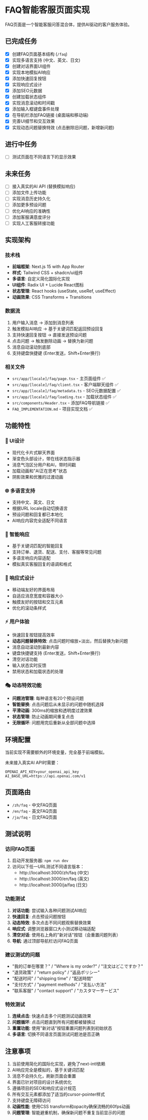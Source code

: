 # FAQ智能客服页面实现

FAQ页面是一个智能客服问答混合体，提供AI驱动的客户服务体验。

## 已完成任务

- [x] 创建FAQ页面基本结构 (`/faq`)
- [x] 实现多语言支持 (中文、英文、日文)
- [x] 创建对话界面UI组件
- [x] 实现本地模拟AI响应
- [x] 添加快速回复按钮
- [x] 实现响应式设计
- [x] 添加SEO元数据
- [x] 创建加载状态组件
- [x] 实现消息滚动和时间戳
- [x] 添加输入框键盘事件处理
- [x] 在导航栏添加FAQ链接 (桌面端和移动端)
- [x] 完善UI细节和交互效果
- [x] 实现动态问题替换特效 (点击删除旧问题，新增新问题)

## 进行中任务

- [ ] 测试页面在不同语言下的显示效果

## 未来任务

- [ ] 接入真实的AI API (替换模拟响应)
- [ ] 添加文件上传功能
- [ ] 实现消息历史持久化
- [ ] 添加更多预设问题
- [ ] 优化AI响应的准确性
- [ ] 添加客服满意度评分
- [ ] 实现人工客服转接功能

## 实现架构

### 技术栈
- **前端框架**: Next.js 15 with App Router
- **样式**: Tailwind CSS + shadcn/ui组件
- **多语言**: 自定义简化国际化实现
- **UI组件**: Radix UI + Lucide React图标
- **状态管理**: React hooks (useState, useRef, useEffect)
- **动画效果**: CSS Transforms + Transitions

### 数据流
1. 用户输入消息 → 添加到消息列表
2. 触发模拟AI响应 → 基于关键词匹配返回预设回复
3. 支持快速回复按钮 → 直接发送预设问题
4. 点击问题 → 触发删除动画 → 替换为新问题
5. 消息自动滚动到底部
6. 支持键盘快捷键 (Enter发送，Shift+Enter换行)

### 相关文件

- `src/app/[locale]/faq/page.tsx` - 主页面组件 ✅
- `src/app/[locale]/faq/client.tsx` - 客户端聊天组件 ✅
- `src/app/[locale]/faq/metadata.ts` - SEO元数据配置 ✅
- `src/app/[locale]/faq/loading.tsx` - 加载状态组件 ✅
- `src/components/Header.tsx` - 添加FAQ导航链接 ✅
- `FAQ_IMPLEMENTATION.md` - 项目实现文档 ✅

## 功能特性

### 🎨 UI设计
- 现代化卡片式聊天界面
- 渐变色头部设计，带在线状态指示器
- 消息气泡区分用户和AI，带时间戳
- 加载动画和"AI正在思考"状态
- 阴影效果和优雅的过渡动画

### 🌐 多语言支持
- 支持中文、英文、日文
- 根据URL locale自动切换语言
- 预设问题和回复都已本地化
- AI响应内容完全适配不同语言

### 🤖 智能响应
- 基于关键词匹配的智能回复
- 支持订单、退货、配送、支付、客服等常见问题
- 多语言响应内容适配
- 模拟真实客服回复的语调和格式

### 📱 响应式设计
- 移动端友好的界面布局
- 自适应消息宽度和容器大小
- 触摸友好的按钮和交互元素
- 优化的滚动条样式

### ⚡ 用户体验
- 快速回复按钮提高效率
- **动态问题替换特效**: 点击问题时缩放+淡出，然后替换为新问题
- 消息自动滚动到最新内容
- 键盘快捷键支持 (Enter发送，Shift+Enter换行)
- 清空对话功能
- 输入状态实时反馈
- 禁用状态和加载状态的处理

### 🎭 动态特效功能
- **问题池管理**: 每种语言有20个预设问题
- **智能替换**: 点击问题后从未显示的问题中随机选择
- **平滑动画**: 300ms的缩放和透明度过渡效果
- **状态管理**: 防止动画期间重复点击
- **无限循环**: 问题用完后重新从全部问题中选择

## 环境配置

当前实现不需要额外的环境变量，完全基于前端模拟。

未来接入真实AI API时需要：
```env
OPENAI_API_KEY=your_openai_api_key
AI_BASE_URL=https://api.openai.com/v1
```

## 页面路由

- `/zh/faq` - 中文FAQ页面
- `/en/faq` - 英文FAQ页面  
- `/ja/faq` - 日文FAQ页面

## 测试说明

### 访问FAQ页面
1. 启动开发服务器: `npm run dev`
2. 访问以下任一URL测试不同语言版本：
   - http://localhost:3000/zh/faq (中文)
   - http://localhost:3000/en/faq (英文)
   - http://localhost:3000/ja/faq (日文)

### 功能测试
1. **对话功能**: 尝试输入各种问题测试AI响应
2. **快速回复**: 点击预设问题按钮
3. **动态特效**: 多次点击不同问题观察替换效果
4. **响应式**: 调整浏览器窗口大小测试移动端适配
5. **清空对话**: 使用右上角的"新对话"按钮（会重置问题列表）
6. **导航**: 通过顶部导航栏访问FAQ页面

### 建议测试的问题
- "我的订单在哪里？" / "Where is my order?" / "注文はどこですか？"
- "退货政策" / "return policy" / "返品ポリシー"
- "配送时间" / "shipping time" / "配送時間"
- "支付方式" / "payment methods" / "支払い方法"
- "联系客服" / "contact support" / "カスタマーサービス"

### 特效测试
1. **连续点击**: 快速点击多个问题测试动画效果
2. **问题循环**: 点击问题直到所有问题都被替换过
3. **重置功能**: 使用"新对话"按钮重置问题列表到初始状态
4. **多语言**: 切换不同语言页面测试问题池是否正确

## 注意事项

1. 当前使用简化的国际化实现，避免了next-intl依赖
2. AI响应完全是模拟的，基于关键词匹配
3. 消息不会持久化，刷新页面会重置
4. 界面已针对项目的设计系统优化
5. 遵循项目的SEO和响应式设计规范
6. 所有交互元素都添加了适当的cursor-pointer样式
7. 支持键盘无障碍访问
8. **动画性能**: 使用CSS transform和opacity确保流畅的60fps动画
9. **问题管理**: 智能避重机制，确保新问题不重复当前显示的问题 